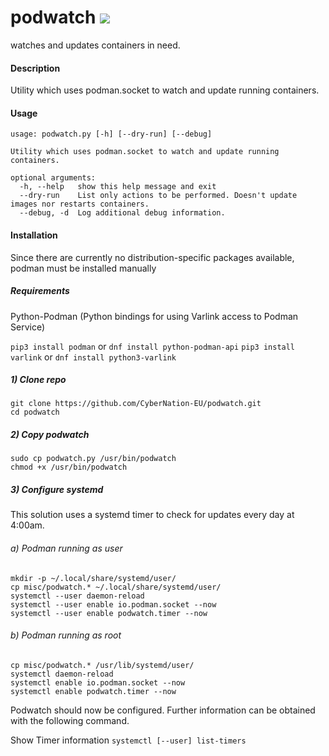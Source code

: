 # podwatch ![](https://www.iconfinder.com/icons/44356/download/png/32)
watches and updates containers in need.

#### Description
Utility which uses podman.socket to watch and update running containers.

#### Usage 
```
usage: podwatch.py [-h] [--dry-run] [--debug]

Utility which uses podman.socket to watch and update running containers.

optional arguments:
  -h, --help   show this help message and exit
  --dry-run    List only actions to be performed. Doesn't update images nor restarts containers.
  --debug, -d  Log additional debug information.
```


#### Installation
Since there are currently no distribution-specific packages available, podman must be installed manually

##### Requirements

Python-Podman (Python bindings for using Varlink access to Podman Service)

`pip3 install podman` or `dnf install python-podman-api`
`pip3 install varlink` or `dnf install python3-varlink`

##### 1) Clone repo
```
git clone https://github.com/CyberNation-EU/podwatch.git
cd podwatch
```

##### 2) Copy podwatch
```
sudo cp podwatch.py /usr/bin/podwatch
chmod +x /usr/bin/podwatch
```

##### 3) Configure systemd

This solution uses a systemd timer to check for updates every day at 4:00am.

###### a) Podman running as user

```
mkdir -p ~/.local/share/systemd/user/
cp misc/podwatch.* ~/.local/share/systemd/user/
systemctl --user daemon-reload
systemctl --user enable io.podman.socket --now
systemctl --user enable podwatch.timer --now
```

###### b) Podman running as root

```
cp misc/podwatch.* /usr/lib/systemd/user/
systemctl daemon-reload
systemctl enable io.podman.socket --now
systemctl enable podwatch.timer --now
```

Podwatch should now be configured. Further information can be obtained with the following command.

Show Timer information
`systemctl [--user] list-timers`
